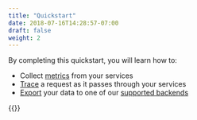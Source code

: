 ```yaml
---
title: "Quickstart"
date: 2018-07-16T14:28:57-07:00
draft: false
weight: 2
---
```


By completing this quickstart, you will learn how to:

* Collect [metrics](/stats) from your services
* [Trace](/tracing) a request as it passes through your services
* [Export](/exporters) your data to one of our [supported backends](/guides/exporters/supported-exporters/)

{{<quickstart-list>}}
